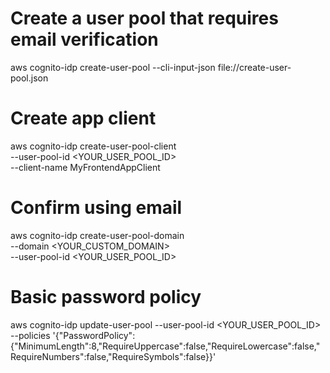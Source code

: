 # Create a user pool that requires email verification
aws cognito-idp create-user-pool --cli-input-json file://create-user-pool.json

# Create app client
aws cognito-idp create-user-pool-client \
  --user-pool-id <YOUR_USER_POOL_ID> \
  --client-name MyFrontendAppClient

# Confirm using email
aws cognito-idp create-user-pool-domain \
  --domain <YOUR_CUSTOM_DOMAIN>\
  --user-pool-id <YOUR_USER_POOL_ID>

# Basic password policy
aws cognito-idp update-user-pool --user-pool-id <YOUR_USER_POOL_ID> --policies '{"PasswordPolicy":{"MinimumLength":8,"RequireUppercase":false,"RequireLowercase":false,"RequireNumbers":false,"RequireSymbols":false}}'